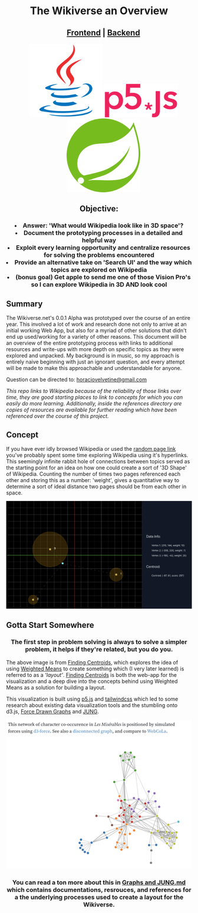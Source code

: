 <h1 align=center>The Wikiverse an Overview</h1>
<ul align=center>
  <h2>
    <a href=https://github.com/horaciovelvetine/wikidata-universe-client>Frontend</a> |
    <a href=https://github.com/horaciovelvetine/wikidata-universe-api>Backend</a>
  </h2>
</ul>

<ul align=center>
<img src=../img/icons/java_logo.svg width=200>
    <img src=../img/icons/P5js_logo.svg width=200>
    <img src=../img/icons/spring_logo.svg width=200>
</ul>

<h2 align=center>Objective:</h2>
<h3 align=center>
  <li>Answer: 'What would Wikipedia look like in 3D space'? </li>
  <li>Document the prototyping processes in a detailed and helpful way</li>
  <li>Exploit every learning opportunity and centralize resources for solving the problems encountered</li>
  <li>Provide an alternative take on 'Search UI' and the way which topics are explored on Wikipedia</li>
  <li> (bonus goal) Get apple to send me one of those Vision Pro's so I can explore Wikipedia in 3D AND look cool</li>  
</h3>

## Summary 

The Wikiverse.net's 0.0.1 Alpha was prototyped over the course of an entire year. This involved a lot of work and research done not only to arrive at an initial working Web App, but also for a myriad of other solutions that didn't end up used/working for a variety of other reasons. This document will be an overview of the entire prototyping process with links to additional resources and write-ups with more depth on specific topics as they were explored and unpacked. My background is in music, so my approach is entirely naive beginning with just an ignorant question, and every attempt will be made to make this approachable and understandable for anyone. 

Question can be directed to: horaciovelvetine@gmail.com

*This repo links to Wikipedia because of the reliability of those links over time, they are good starting places to link to concepts for which you can easily do more learning. Additionally, inside the references directory are copies of resources are available for further reading which have been referenced over the course of this project.*

## Concept

If you have ever idly browsed Wikipedia or used the <a href=https://en.wikipedia.org/wiki/Special:Random/>random page link</a> you've probably spent some time exploring Wikipedia using it's hyperlinks. This seemingly infinite rabbit hole of connections between topics served as the starting point for an idea on how one could create a sort of '3D Shape' of Wikipedia. Counting the number of times two pages referenced each other and storing this as a number: 'weight', gives a quantitative way to determine a sort of ideal distance two pages should be from each other in space.

<img src=../img/wmeans_3_vertices_2d_with_strength_radius.png>

## Gotta Start Somewhere

<h3 align=center>The first step in problem solving is always to solve a simpler problem, it helps if they're related, but you do you. </h3>

The above image is from <a href=https://github.com/horaciovelvetine/finding-centroids>Finding Centroids</a>, which explores the idea of using <a href=https://mathworld.wolfram.com/WeightedMean.html> Weighted Means</a> to create something which (I very later learned) is referred to as a *'layout'*. <a href=https://github.com/horaciovelvetine/finding-centroids>Finding Centroids</a> is both the web-app for the visualization and a deep dive into the concepts behind using Weighted Means as a solution for building a layout. 

This visualization is built using <a href=https://p5js.org/>p5.js</a> and <a href=https://tailwindcss.com>tailwindcss</a> which led to some research about existing data visualization tools and the stumbling onto d3.js, <a href=https://en.wikipedia.org/wiki/Force-directed_graph_drawing>Force Drawn Graphs</a> and <a href=https://github.com/jrtom/jung>JUNG</a>. 
<div align=center>
  <img src=../img/d3_force_screencap.png>
</div>

<h3 align=center>You can read a ton more about this in <a href=assets/docs/the_wikiverse/Graphs_and_JUNG.md>Graphs and JUNG.md</a> which contains documentations, resrouces, and references for a the underlying processes used to create a layout for the Wikiverse.</h3>




